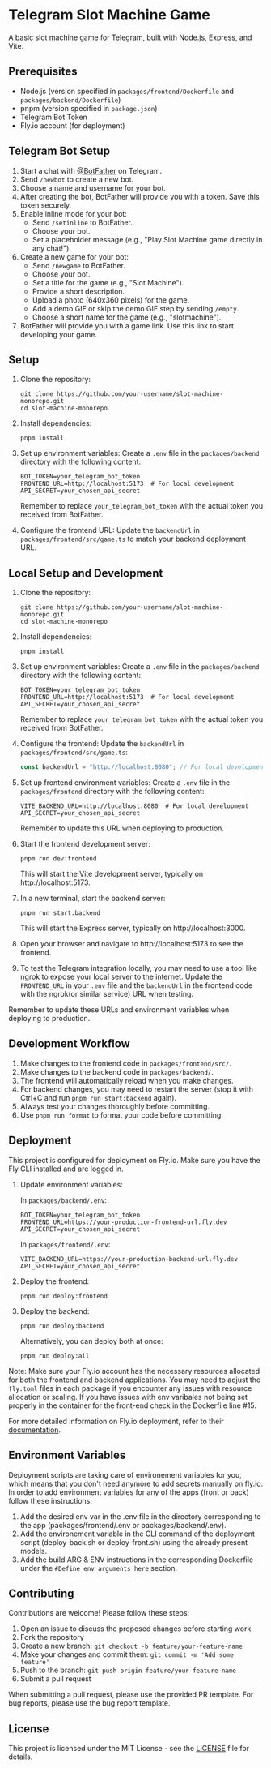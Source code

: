 # Telegram Slot Machine Game

A basic slot machine game for Telegram, built with Node.js, Express, and Vite.

## Prerequisites

- Node.js (version specified in `packages/frontend/Dockerfile` and `packages/backend/Dockerfile`)
- pnpm (version specified in `package.json`)
- Telegram Bot Token
- Fly.io account (for deployment)

## Telegram Bot Setup

1. Start a chat with [@BotFather](https://t.me/BotFather) on Telegram.
2. Send `/newbot` to create a new bot.
3. Choose a name and username for your bot.
4. After creating the bot, BotFather will provide you with a token. Save this token securely.
5. Enable inline mode for your bot:
   - Send `/setinline` to BotFather.
   - Choose your bot.
   - Set a placeholder message (e.g., "Play Slot Machine game directly in any chat!").
6. Create a new game for your bot:
   - Send `/newgame` to BotFather.
   - Choose your bot.
   - Set a title for the game (e.g., "Slot Machine").
   - Provide a short description.
   - Upload a photo (640x360 pixels) for the game.
   - Add a demo GIF or skip the demo GIF step by sending `/empty`.
   - Choose a short name for the game (e.g., "slotmachine").
7. BotFather will provide you with a game link. Use this link to start developing your game.

## Setup

1. Clone the repository:

   ```
   git clone https://github.com/your-username/slot-machine-monorepo.git
   cd slot-machine-monorepo
   ```

2. Install dependencies:

   ```
   pnpm install
   ```

3. Set up environment variables:
   Create a `.env` file in the `packages/backend` directory with the following content:

   ```
   BOT_TOKEN=your_telegram_bot_token
   FRONTEND_URL=http://localhost:5173  # For local development
   API_SECRET=your_chosen_api_secret
   ```

   Remember to replace `your_telegram_bot_token` with the actual token you received from BotFather.

4. Configure the frontend URL:
   Update the `backendUrl` in `packages/frontend/src/game.ts` to match your backend deployment URL.

## Local Setup and Development

1. Clone the repository:

   ```
   git clone https://github.com/your-username/slot-machine-monorepo.git
   cd slot-machine-monorepo
   ```

2. Install dependencies:

   ```
   pnpm install
   ```

3. Set up environment variables:
   Create a `.env` file in the `packages/backend` directory with the following content:

   ```
   BOT_TOKEN=your_telegram_bot_token
   FRONTEND_URL=http://localhost:5173  # For local development
   API_SECRET=your_chosen_api_secret
   ```

   Remember to replace `your_telegram_bot_token` with the actual token you received from BotFather.

4. Configure the frontend:
   Update the `backendUrl` in `packages/frontend/src/game.ts`:

   ```typescript
   const backendUrl = "http://localhost:8080"; // For local development
   ```

5. Set up frontend environment variables:
   Create a `.env` file in the `packages/frontend` directory with the following content:

   ```
   VITE_BACKEND_URL=http://localhost:8080  # For local development
   API_SECRET=your_chosen_api_secret
   ```

   Remember to update this URL when deploying to production.

6. Start the frontend development server:

   ```
   pnpm run dev:frontend
   ```

   This will start the Vite development server, typically on http://localhost:5173.

7. In a new terminal, start the backend server:

   ```
   pnpm run start:backend
   ```

   This will start the Express server, typically on http://localhost:3000.

8. Open your browser and navigate to http://localhost:5173 to see the frontend.

9. To test the Telegram integration locally, you may need to use a tool like ngrok to expose your local server to the internet. Update the `FRONTEND_URL` in your `.env` file and the `backendUrl` in the frontend code with the ngrok(or similar service) URL when testing.

Remember to update these URLs and environment variables when deploying to production.

## Development Workflow

1. Make changes to the frontend code in `packages/frontend/src/`.
2. Make changes to the backend code in `packages/backend/`.
3. The frontend will automatically reload when you make changes.
4. For backend changes, you may need to restart the server (stop it with Ctrl+C and run `pnpm run start:backend` again).
5. Always test your changes thoroughly before committing.
6. Use `pnpm run format` to format your code before committing.

## Deployment

This project is configured for deployment on Fly.io. Make sure you have the Fly CLI installed and are logged in.

1. Update environment variables:

   In `packages/backend/.env`:

   ```
   BOT_TOKEN=your_telegram_bot_token
   FRONTEND_URL=https://your-production-frontend-url.fly.dev
   API_SECRET=your_chosen_api_secret
   ```

   In `packages/frontend/.env`:

   ```
   VITE_BACKEND_URL=https://your-production-backend-url.fly.dev
   API_SECRET=your_chosen_api_secret
   ```

2. Deploy the frontend:

   ```
   pnpm run deploy:frontend
   ```

3. Deploy the backend:

   ```
   pnpm run deploy:backend
   ```

   Alternatively, you can deploy both at once:

   ```
   pnpm run deploy:all
   ```

Note: Make sure your Fly.io account has the necessary resources allocated for both the frontend and backend applications. You may need to adjust the `fly.toml` files in each package if you encounter any issues with resource allocation or scaling. If you have issues with env varibales not being set properly in the container for the front-end check in the Dockerfile line #15.

For more detailed information on Fly.io deployment, refer to their [documentation](https://fly.io/docs/languages-and-frameworks/).

## Environment Variables

Deployment scripts are taking care of environement variables for you, which means that you don't need anymore to add secrets manually on fly.io. In order to add environment variables for any of the apps (front or back) follow these instructions:

1. Add the desired env var in the .env file in the directory corresponding to the app (packages/frontend/.env or packages/backend/.env).
2. Add the environement variable in the CLI command of the deployment script (deploy-back.sh or deploy-front.sh) using the already present models.
3. Add the build ARG & ENV instructions in the corresponding Dockerfile under the `#Define env arguments here` section.

## Contributing

Contributions are welcome! Please follow these steps:

1. Open an issue to discuss the proposed changes before starting work
2. Fork the repository
3. Create a new branch: `git checkout -b feature/your-feature-name`
4. Make your changes and commit them: `git commit -m 'Add some feature'`
5. Push to the branch: `git push origin feature/your-feature-name`
6. Submit a pull request

When submitting a pull request, please use the provided PR template. For bug reports, please use the bug report template.

## License

This project is licensed under the MIT License - see the [LICENSE](LICENSE) file for details.
